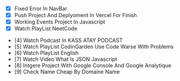 - [x] Fixed Error In NavBar
- [x] Push Project And Deplyoment In Vercel For Finish
- [x] Working Events Project In Javascript
- [x] Watch PlayList NeetCode
- [4] Watch Podcast In KASS ATAY PODCAST
- [5] Watch PlayList CodinGarden Use Code Warse With Problems
- [6] Watch PlayList English
- [7] Watch Video What Is JSON Javascript
- [8] Intgere Project With Google Console And Google Analytique
- [9] Check Name Cheap By Domaine Name
